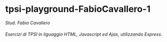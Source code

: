 # tpsi-playground-FabioCavallero-1

_Stud. Fabio Cavallero_

###### Esercizi di TPSI in liguaggio HTML, Javascript ed Ajax, utilizzando Express.